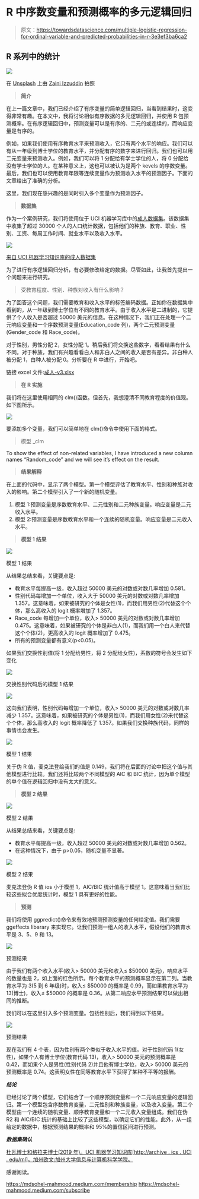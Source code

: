 # R 中序数变量和预测概率的多元逻辑回归

> 原文：<https://towardsdatascience.com/multiple-logistic-regression-for-ordinal-variable-and-predicted-probabilities-in-r-3e3ef3ba6ca2>

## R 系列中的统计

![](img/b804c8d1be121e424736987ba8c86b18.png)

在 [Unsplash](https://unsplash.com/s/photos/library?utm_source=unsplash&utm_medium=referral&utm_content=creditCopyText) 上由 [Zaini Izzuddin](https://unsplash.com/@izzuddindanial?utm_source=unsplash&utm_medium=referral&utm_content=creditCopyText) 拍照

> **简介**

在上一篇文章中，我们已经介绍了有序变量的简单逻辑回归，当看到结果时，这变得非常有趣。在本文中，我将讨论相似有序数据的多元逻辑回归，并使用 R 包预测概率。在有序逻辑回归中，预测变量可以是有序的、二元的或连续的，而响应变量是有序的。

例如，如果我们使用有序教育水平来预测收入，它只有两个水平的响应。我们可以有从一年级到博士学位的教育水平，并分配有序的数字来进行回归。我们也可以用二元变量来预测收入。例如，我们可以将 1 分配给有学士学位的人，将 0 分配给没有学士学位的人。在某种意义上，这也可以被认为是两个 kevels 的序数变量。最后，我们也可以使用教育年限等连续变量作为预测收入水平的预测因子。下面的文章给出了准确的分析。

</simple-logistic-regression-for-ordinal-variables-in-r-1d95fa278c5e>  

这里，我们现在感兴趣的是同时引入多个变量作为预测因子。

> **数据集**

作为一个案例研究，我们将使用位于 UCI 机器学习库中的[成人数据集](https://archive.ics.uci.edu/ml/datasets/adult)。该数据集中收集了超过 30000 个人的人口统计数据，包括他们的种族、教育、职业、性别、工资、每周工作时间、就业水平以及收入水平。

![](img/910fac9f942f32fc335feb01ae5afc83.png)

[来自 UCI 机器学习知识库的成人数据集](https://archive.ics.uci.edu/ml/datasets/adult)

为了进行有序逻辑回归分析，有必要修改给定的数据。尽管如此，让我首先提出一个问题来进行研究。

> 受教育程度、性别、种族对收入有什么影响？

为了回答这个问题，我们需要教育和收入水平的标签编码数据。正如你在数据集中看到的，从一年级到博士学位有不同的教育水平。由于收入水平是二进制的，它提供了个人收入是否超过 50000 美元的信息。在这种情况下，我们正在处理一个二元响应变量和一个序数预测变量(Education_code 列)，两个二元预测变量(Gender_code 和 Race_code)。

对于性别，男性分配 2，女性分配 1。稍后我们将交换这些数字，看看结果有什么不同。对于种族，我们有兴趣看看白人和非白人之间的收入是否有差异。非白种人被分配 1，白种人被分配 0。分析要在 R 中进行，开始吧。

链接 excel 文件:[成人-v3.xlsx](https://github.com/mdsohelmahmood/Statistics-in-R-Series/tree/main/Multiple%20Logistic%20Regression)

> **在 R 实施**

我们将在这里使用相同的 clm()函数。但首先，我想澄清不同教育程度的价值观。如下图所示。

![](img/21fdf9b4ab9124c896f828a5a2a41837.png)

要添加多个变量，我们可以简单地在 clm()命令中使用下面的格式。

> 模型 _clm

To show the effect of non-related variables, I have introduced a new column names “Random_code” and we will see it’s effect on the result.

> **结果解释**

在上面的代码中，显示了两个模型。第一个模型评估了教育水平、性别和种族对收入的影响。第二个模型引入了一个新的随机变量。

1.  模型 1:预测变量是序数教育水平、二元性别和二元种族变量。响应变量是二元收入水平。
2.  模型 2:预测变量是序数教育水平和一个连续的随机变量。响应变量是二元收入水平。

> **模型 1 结果**

![](img/dd3dc5e378d333bee7485965cf22daae.png)

模型 1 结果

从结果总结来看，关键要点是:

*   教育水平每提高一级，收入超过 50000 美元的对数或对数几率增加 0.581。
*   性别代码每增加一个单位，收入大于 50000 美元的对数或对数几率增加 1.357。这意味着，如果被研究的个体是女性(1)，而我们用男性(2)代替这个个体，那么高收入的 logit 概率增加了 1.357。
*   Race_code 每增加一个单位，收入> 50000 美元的对数或对数几率增加 0.475。这意味着，如果被研究的个体是非白人(1)，而我们用一个白人来代替这个个体(2)，更高收入的 logit 概率增加了 0.475。
*   所有的预测变量都有意义(p<0.05)。

如果我们交换性别值(将 1 分配给男性，将 2 分配给女性)，系数的符号会发生如下变化

![](img/df1d533c1d6d5cd3537c6ca8b24f1fde.png)

交换性别代码后的模型 1 结果

![](img/160d2f0a496fb99b1e800fb0e1b89f49.png)

这向我们表明，性别代码每增加一个单位，收入> 50000 美元的对数或对数几率减少 1.357。这意味着，如果被研究的个体是男性(1)，而我们用女性(2)来代替这个个体，那么高收入的 logit 概率降低了 1.357。如果我们交换种族代码，同样的事情也会发生。

![](img/160d2f0a496fb99b1e800fb0e1b89f49.png)

模型 1 结果

关于伪 R 值，麦克法登给我们的值是 0.149，我们将在后面的讨论中把这个值与其他模型进行比较。我们还将比较两个不同模型的 AIC 和 BIC 统计，因为单个模型的单个值在逻辑回归中没有太大的意义。

> **模型 2 结果**

![](img/c3fe1296db66b05c2e5be22bb6dff256.png)

模型 2 结果

从结果总结来看，关键要点是:

*   教育水平每提高一级，收入超过 50000 美元的对数或对数几率增加 0.562。
*   在这种情况下，由于 p>0.05，随机变量不显著。

![](img/647d0d9b77811da057b4c4a1bc96beda.png)

模型 2 结果

麦克法登伪 R 值 ios 小于模型 1，AIC/BIC 统计值高于模型 1。这意味着当我们比较这些拟合优度统计时，模型 1 具有更好的性能。

> **预测**

我们将使用 ggpredict()命令来有效地预测预测变量的任何给定值。我们需要 ggeffects libarary 来实现它。让我们预测一组人的收入水平，假设他们的教育水平是 3、5、9 和 13。

![](img/c3bb31ab378443cd262e41445b51a15c.png)

预测结果

由于我们有两个收入水平(收入> 50000 美元和收入≤ $50000 美元)，响应水平的数量也是 2，如上面的红色所示。每个教育水平的预测概率显示在第二列。当教育水平为 3(5 到 6 年级)时，收入≤ $50000 的概率是 0.99，而如果教育水平为 13(博士)，收入≤ $50000 的概率是 0.36。从第二响应水平预测结果可以做出相同的推断。

我们可以在这里引入多个预测变量。包括性别后，我们得到以下结果。

![](img/2c6b35466dbc48db647fec221620d82e.png)

预测结果

现在我们有 4 个表，因为性别有两个类似于收入水平的值。对于性别代码 1(女性)，如果个人有博士学位(教育代码 13)，收入> 50000 美元的预测概率是 0.42，而如果个人是男性(性别代码 2)并且他有博士学位，收入> 50000 美元的预测概率是 0.74。这表明女性在同等教育水平下获得了某种不平等的报酬。

***结论***

已经讨论了两个模型，它们结合了一个顺序预测变量和一个二元响应变量的逻辑回归。第一个模型包含序数教育变量，二元性别和种族变量，以及收入变量。第二个模型由一个连续的随机变量、顺序教育变量和一个二元收入变量组成。我们在伪 R2 和 AIC/BIC 统计的基础上比较了这些模型，以确定它们的性能。此外，从一组给定的数据中，根据预测结果的概率和 95%的置信区间进行预测。

***数据集确认***

[杜瓦博士和格拉夫博士(2019 年)。UCI 机器学习知识库[http://archive . ics . UCI . edu/ml]。加州欧文:加州大学信息与计算机科学学院。](https://archive.ics.uci.edu/ml/datasets/adult)

感谢阅读。

<https://mdsohel-mahmood.medium.com/membership>  <https://mdsohel-mahmood.medium.com/subscribe> 